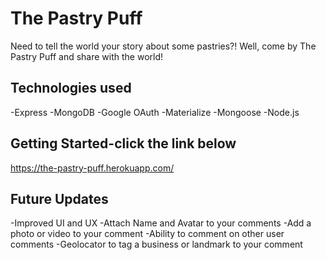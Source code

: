 # The Pastry Puff

Need to tell the world your story about some pastries?!
Well, come by The Pastry Puff and share with the world!

## Technologies used
-Express
-MongoDB
-Google OAuth
-Materialize
-Mongoose
-Node.js

## Getting Started-click the link below
https://the-pastry-puff.herokuapp.com/

## Future Updates
-Improved UI and UX
-Attach Name and Avatar to your comments
-Add a photo or video to your comment
-Ability to comment on other user comments
-Geolocator to tag a business or landmark to your comment